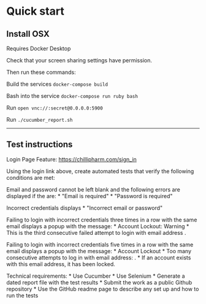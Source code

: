 # Quick start

## Install OSX

  Requires Docker Desktop

  Check that your screen sharing settings have permission.

Then run these commands:

Build the services
```docker-compose build```

Bash into the service
```docker-compose run ruby bash```

Run
```open vnc://:secret@0.0.0.0:5900```

Run
```./cucumber_report.sh```

---

## Test instructions

Login Page Feature:
https://chillipharm.com/sign_in

Using the login link above, create automated tests that verify the following conditions are met:

Email and password cannot be left blank and the following errors are displayed if the are:
	* "Email is required"
	* "Password is required"

Incorrect credentials displays
	* "Incorrect email or password"

Failing to login with incorrect credentials three times in a row with the same email displays a popup with the message:
	* Account Lockout: Warning
	* This is the third consecutive failed attempt to login with email address <email>.

Failing to login with incorrect credentials five times in a row with the same email displays a popup with the message:
	* Account Lockout
	* Too many consecutive attempts to log in with email address: <email>.
	* If an account exists with this email address, it has been locked.

Technical requirements:
	* Use Cucumber
	* Use Selenium
	* Generate a dated report file with the test results
	* Submit the work as a public Github repository
	* Use the GitHub readme page to describe any set up and how to run the tests

